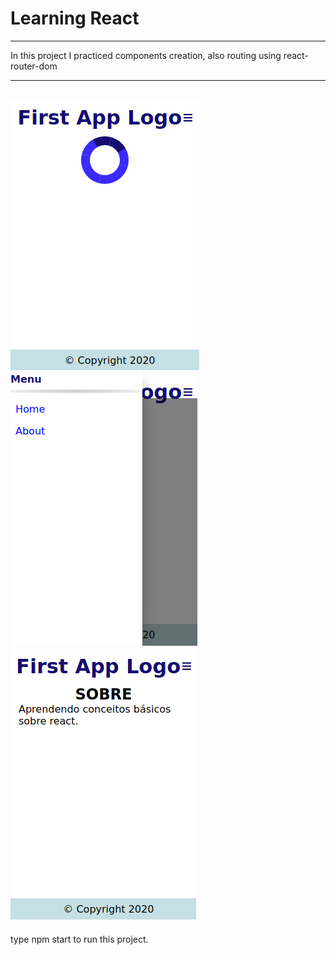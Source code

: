 # Learning React
---  
In this project I practiced components creation, also routing using react-router-dom  

---
<img src="./src/imgs/React2.png"></img>
<img src="./src/imgs/React3.png"></img>
<img src="./src/imgs/React1.png"></img>  
---  

type npm start to run this project.
